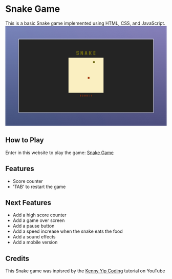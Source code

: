 # Snake Game

This is a basic Snake game implemented using HTML, CSS, and JavaScript.
![gameplay](./images/preview.jpeg)
## How to Play

Enter in this website to play the game: [Snake Game](https://dummy-snake-game.netlify.app/)

## Features

- Score counter
- 'TAB' to restart the game

## Next Features
- Add a high score counter
- Add a game over screen
- Add a pause button
- Add a speed increase when the snake eats the food
- Add a sound effects
- Add a mobile version

## Credits
This Snake game was inpisred by the [Kenny Yip Coding](https://www.youtube.com/watch?v=baBq5GAL0_U) tutorial on YouTube
